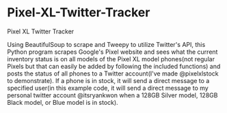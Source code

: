 # Pixel-XL-Twitter-Tracker
Pixel XL Twitter Tracker

Using BeautifulSoup to scrape and Tweepy to utilize Twitter's API, this Python program scrapes
Google's Pixel website and sees what the current inventory status is on all models of the Pixel
XL model phones(not regular Pixels but that can easily be added by following the included functions)
and posts the status of all phones to a Twitter account(I've made @pixelxlstock to demonstrate). If
a phone is in stock, it will send a direct message to a specified user(in this example code, it will
send a direct message to my personal twitter account @itsryankwon when a 128GB Silver model, 128GB Black
model, or Blue model is in stock).
